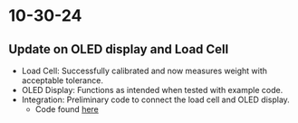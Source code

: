 # 10-30-24

## Update on OLED display and Load Cell
- Load Cell: Successfully calibrated and now measures weight with acceptable tolerance.
- OLED Display: Functions as intended when tested with example code.
- Integration: Preliminary code to connect the load cell and OLED display.
    - Code found [here](software/ino/OLED&LoadCell_Code/Oled%LoadCell_Code.ino)